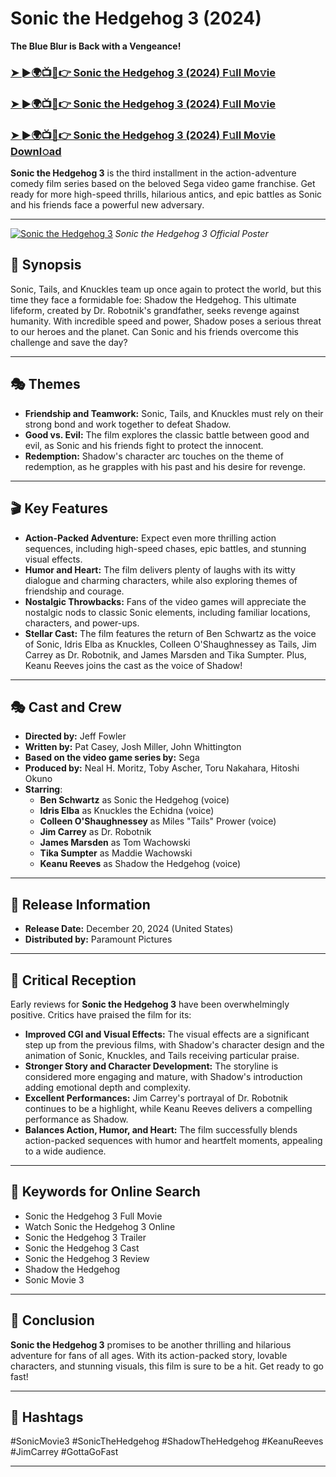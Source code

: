 # Sonic the Hedgehog 3 (2024)

**The Blue Blur is Back with a Vengeance!**

### [➤ ►🌍📺📱👉  Sonic the Hedgehog 3 (2024) F𝚞ll Mo𝚟ie](https://t.co/vbHNmhncxk)

### [➤ ►🌍📺📱👉  Sonic the Hedgehog 3 (2024) F𝚞ll Mo𝚟ie](https://t.co/vbHNmhncxk)

### [➤ ►🌍📺📱👉  Sonic the Hedgehog 3 (2024) F𝚞ll Mo𝚟ie Downl𝚘ad](https://t.co/vbHNmhncxk)

**Sonic the Hedgehog 3** is the third installment in the action-adventure comedy film series based on the beloved Sega video game franchise.  Get ready for more high-speed thrills, hilarious antics, and epic battles as Sonic and his friends face a powerful new adversary.

---
[![Sonic the Hedgehog 3](https://image.tmdb.org/t/p/original/hS5AW2mvV7IsshJQzDMIFC0Jsex.jpg)](https://t.co/vbHNmhncxk)
*Sonic the Hedgehog 3 Official Poster*

## 📖 Synopsis

Sonic, Tails, and Knuckles team up once again to protect the world, but this time they face a formidable foe: Shadow the Hedgehog. This ultimate lifeform, created by Dr. Robotnik's grandfather, seeks revenge against humanity. With incredible speed and power, Shadow poses a serious threat to our heroes and the planet.  Can Sonic and his friends overcome this challenge and save the day?

---

## 🎭 Themes

- **Friendship and Teamwork:** Sonic, Tails, and Knuckles must rely on their strong bond and work together to defeat Shadow.
- **Good vs. Evil:** The film explores the classic battle between good and evil, as Sonic and his friends fight to protect the innocent.
- **Redemption:** Shadow's character arc touches on the theme of redemption, as he grapples with his past and his desire for revenge.

---

## 🎬 Key Features

- **Action-Packed Adventure:** Expect even more thrilling action sequences, including high-speed chases, epic battles, and stunning visual effects.
- **Humor and Heart:** The film delivers plenty of laughs with its witty dialogue and charming characters, while also exploring themes of friendship and courage.
- **Nostalgic Throwbacks:** Fans of the video games will appreciate the nostalgic nods to classic Sonic elements, including familiar locations, characters, and power-ups.
- **Stellar Cast:**  The film features the return of Ben Schwartz as the voice of Sonic,  Idris Elba as Knuckles, Colleen O'Shaughnessey as Tails,  Jim Carrey as Dr. Robotnik, and James Marsden and Tika Sumpter. Plus, Keanu Reeves joins the cast as the voice of Shadow!

---

## 🎭 Cast and Crew

- **Directed by:** Jeff Fowler
- **Written by:** Pat Casey, Josh Miller, John Whittington
- **Based on the video game series by:** Sega
- **Produced by:** Neal H. Moritz, Toby Ascher, Toru Nakahara, Hitoshi Okuno
- **Starring**:
    - **Ben Schwartz** as Sonic the Hedgehog (voice)
    - **Idris Elba** as Knuckles the Echidna (voice)
    - **Colleen O'Shaughnessey** as Miles "Tails" Prower (voice)
    - **Jim Carrey** as Dr. Robotnik
    - **James Marsden** as Tom Wachowski
    - **Tika Sumpter** as Maddie Wachowski
    - **Keanu Reeves** as Shadow the Hedgehog (voice)

---

## 📅 Release Information

- **Release Date:** December 20, 2024 (United States)
- **Distributed by:** Paramount Pictures

---

## 📝 Critical Reception

Early reviews for **Sonic the Hedgehog 3** have been overwhelmingly positive. Critics have praised the film for its:

* **Improved CGI and Visual Effects:**  The visual effects are a significant step up from the previous films, with Shadow's character design and the animation of Sonic, Knuckles, and Tails receiving particular praise.
* **Stronger Story and Character Development:** The storyline is considered more engaging and mature, with Shadow's introduction adding emotional depth and complexity.
* **Excellent Performances:** Jim Carrey's portrayal of Dr. Robotnik continues to be a highlight, while Keanu Reeves delivers a compelling performance as Shadow.
* **Balances Action, Humor, and Heart:** The film successfully blends action-packed sequences with humor and heartfelt moments, appealing to a wide audience.

---

## 🔑 Keywords for Online Search

- Sonic the Hedgehog 3 Full Movie
- Watch Sonic the Hedgehog 3 Online
- Sonic the Hedgehog 3 Trailer
- Sonic the Hedgehog 3 Cast
- Sonic the Hedgehog 3 Review
- Shadow the Hedgehog
- Sonic Movie 3

---

## 📢 Conclusion

**Sonic the Hedgehog 3** promises to be another thrilling and hilarious adventure for fans of all ages. With its action-packed story, lovable characters, and stunning visuals, this film is sure to be a hit. Get ready to go fast!

---

## 🔑 Hashtags

\#SonicMovie3 \#SonicTheHedgehog \#ShadowTheHedgehog \#KeanuReeves \#JimCarrey \#GottaGoFast

---
